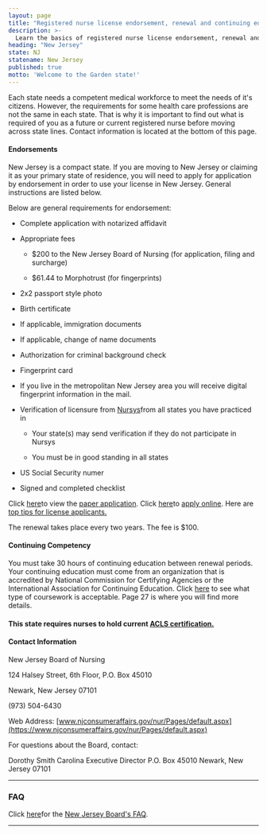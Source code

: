 ```yaml
---
layout: page
title: "Registered nurse license endorsement, renewal and continuing education in New Jersey | ACLS Training Center"
description: >-
  Learn the basics of registered nurse license endorsement, renewal and continuing education in New Jersey.
heading: "New Jersey"
state: NJ
statename: New Jersey
published: true
motto: 'Welcome to the Garden state!'
---
```


Each state needs a competent medical workforce to meet the needs of it's
citizens. However, the requirements for some health care professions are
not the same in each state. That is why it is important to find out what
is required of you as a future or current registered nurse before moving
across state lines. Contact information is located at the bottom of this
page.

#### Endorsements

New Jersey is a compact state. If you are moving to New Jersey or
claiming it as your primary state of residence, you will need to apply
for application by endorsement in order to use your license in New
Jersey. General instructions are listed below.

Below are general requirements for endorsement:

-   Complete application with notarized affidavit

-   Appropriate fees

    -   \$200 to the New Jersey Board of Nursing (for application,
        filing and surcharge)

    -   \$61.44 to Morphotrust (for fingerprints)

-   2x2 passport style photo

-   Birth certificate

-   If applicable, immigration documents

-   If applicable, change of name documents

-   Authorization for criminal background check

-   Fingerprint card

-   If you live in the metropolitan New Jersey area you will receive
    digital fingerprint information in the mail.

-   Verification of licensure from [Nursys](https://www.nursys.com/)from
    all states you have practiced in

    -   Your state(s) may send verification if they do not participate
        in Nursys

    -   You must be in good standing in all states

-   US Social Security numer

-   Signed and completed checklist

Click
[here](https://www.njconsumeraffairs.gov/nur/Pages/applications.aspx)to
view the [paper
application](https://www.njconsumeraffairs.gov/nur/Pages/applications.aspx).
Click [here](https://newjersey.mylicense.com/eGov/Login.aspx)to [apply
online](https://newjersey.mylicense.com/eGov/Login.aspx). Here are [top
tips for license
applicants.](https://www.njconsumeraffairs.gov/Documents/Top-Tips-for-License-Applicants.pdf)

The renewal takes place every two years. The fee is \$100.

#### Continuing Competency

You must take 30 hours of continuing education between renewal periods.
Your continuing education must come from an organization that is
accredited by National Commission for Certifying Agencies or the
International Association for Continuing Education. Click
[here](https://www.njconsumeraffairs.gov/regulations/Chapter-37-New-Jersey-Board-of-Nursing.pdf)
to see what type of coursework is acceptable. Page 27 is where you will
find more details.

#### This state requires nurses to hold current [ACLS certification.](https://www.acls.net/new-jersey-acls-pals-bls.htm)

#### Contact Information

New Jersey Board of Nursing

124 Halsey Street, 6th Floor, P.O. Box 45010

Newark, New Jersey 07101

​(973) 504-6430

Web Address:
[www.njconsumeraffairs.gov/nur/Pages/default.aspx](https://www.njconsumeraffairs.gov/nur/Pages/default.aspx)

For questions about the Board, contact:

Dorothy Smith Carolina
Executive Director
P.O. Box 45010
Newark, New Jersey 07101

* * * * *

### FAQ

Click [here](https://www.njconsumeraffairs.gov/nur/Pages/FAQ.aspx)for
the [New Jersey Board's
FAQ](https://www.njconsumeraffairs.gov/nur/Pages/FAQ.aspx).

* * * * *
